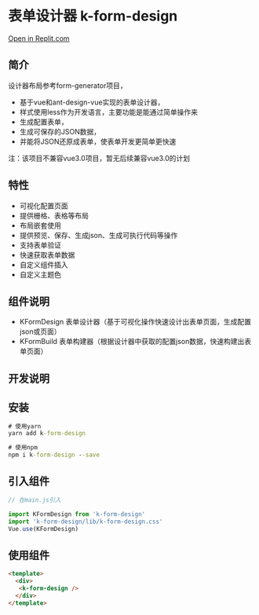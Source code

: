 <!--
 * @Author       : sunzhifeng <ian.sun@auodigitech.com>
 * @Date         : 2022-03-18 08:59:35
 * @Description  : Created by sunzhifeng, Please coding something here
 * @FilePath     : /k-form-design-vue/README.md
 * @LastEditTime : 2022-03-18 13:42:04
 * @LastEditors  : sunzhifeng <ian.sun@auodigitech.com>
-->
# 表单设计器 k-form-design

[Open in Replit.com](https://replit.com/@lauer3912/k-form-design-vue-1)

## 简介

设计器布局参考form-generator项目，

* 基于vue和ant-design-vue实现的表单设计器，
* 样式使用less作为开发语言，主要功能是能通过简单操作来
* 生成配置表单，
* 生成可保存的JSON数据，
* 并能将JSON还原成表单，使表单开发更简单更快速

注：该项目不兼容vue3.0项目，暂无后续兼容vue3.0的计划


## 特性
- 可视化配置页面
- 提供栅格、表格等布局
- 布局嵌套使用
- 提供预览、保存、生成json、生成可执行代码等操作
- 支持表单验证
- 快速获取表单数据
- 自定义组件插入
- 自定义主题色

## 组件说明
- KFormDesign 表单设计器（基于可视化操作快速设计出表单页面，生成配置json或页面）
- KFormBuild 表单构建器（根据设计器中获取的配置json数据，快速构建出表单页面）

## 开发说明

## 安装
```cmd
# 使用yarn 
yarn add k-form-design

# 使用npm 
npm i k-form-design --save
```

## 引入组件
``` javascript
// 在main.js引入

import KFormDesign from 'k-form-design'
import 'k-form-design/lib/k-form-design.css'
Vue.use(KFormDesign)
```

## 使用组件
``` html
<template>
  <div>
   <k-form-design />
  </div>
</template>
```

